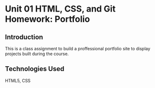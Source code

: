 # Unit 01 HTML, CSS, and Git Homework: Portfolio

## Introduction
This is a class assignment to build a proffessional portfolio site to display projects built during the course. 

## Technologies Used 
HTML5, CSS
